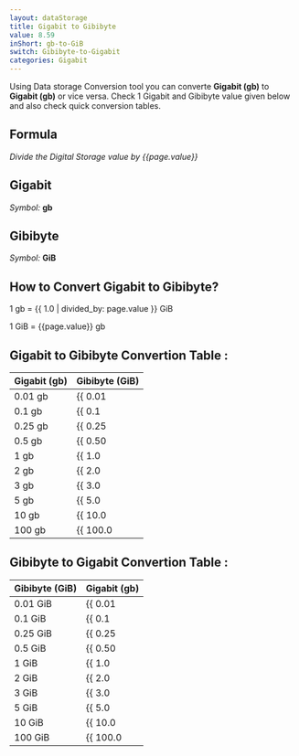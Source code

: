 ```yaml
---
layout: dataStorage
title: Gigabit to Gibibyte
value: 8.59
inShort: gb-to-GiB
switch: Gibibyte-to-Gigabit
categories: Gigabit
---
```


Using Data storage Conversion tool you can converte **Gigabit (gb)** to **Gigabit (gb)** or vice versa. Check 1 Gigabit and Gibibyte value given below and also check quick conversion tables.

## Formula
*Divide the Digital Storage value by {{page.value}}*

## Gigabit
*Symbol:* **gb**

## Gibibyte
*Symbol:* **GiB**

## How to Convert Gigabit to Gibibyte?

1 gb = {{ 1.0 | divided_by: page.value }} GiB

1 GiB = {{page.value}} gb


## Gigabit to Gibibyte Convertion Table :

| Gigabit (gb) | Gibibyte (GiB) |
| ---- | ---- |
| 0.01 gb | {{ 0.01 | divided_by: page.value }} GiB |
| 0.1 gb | {{ 0.1 | divided_by: page.value }} GiB |
| 0.25 gb | {{ 0.25 | divided_by: page.value }} GiB |
| 0.5 gb | {{ 0.50 | divided_by: page.value }} GiB |
| 1 gb | {{ 1.0 | divided_by: page.value }} GiB |
| 2 gb | {{ 2.0 | divided_by: page.value }} GiB |
| 3 gb | {{ 3.0 | divided_by: page.value }} GiB |
| 5 gb | {{ 5.0 | divided_by: page.value }} GiB |
| 10 gb | {{ 10.0 | divided_by: page.value }} GiB |
| 100 gb | {{ 100.0 | divided_by: page.value }} GiB |

## Gibibyte to Gigabit Convertion Table :

| Gibibyte (GiB) | Gigabit (gb) |
| ---- | ---- |
| 0.01 GiB | {{ 0.01 | times: page.value }} gb |
| 0.1 GiB | {{ 0.1 | times: page.value }} gb |
| 0.25 GiB | {{ 0.25 | times: page.value }} gb |
| 0.5 GiB | {{ 0.50 | times: page.value }} gb |
| 1 GiB | {{ 1.0 | times: page.value }} gb |
| 2 GiB | {{ 2.0 | times: page.value }} gb |
| 3 GiB | {{ 3.0 | times: page.value }} gb |
| 5 GiB | {{ 5.0 | times: page.value }} gb |
| 10 GiB | {{ 10.0 | times: page.value }} gb |
| 100 GiB | {{ 100.0 | times: page.value }} gb |


<script>
document.getElementById('selectInput')[10].selected = true
document.getElementById('selectOutput')[13].selected = true
</script>
